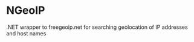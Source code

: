 NGeoIP
======

.NET wrapper to freegeoip.net for searching geolocation of IP addresses and host names
